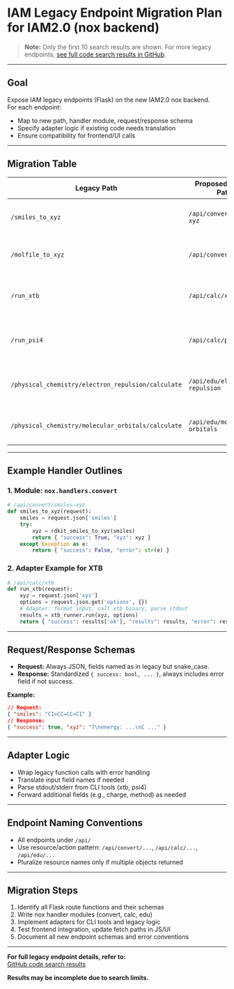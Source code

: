 # IAM Legacy Endpoint Migration Plan for IAM2.0 (nox backend)

> **Note:** Only the first 10 search results are shown. For more legacy endpoints, [see full code search results in GitHub](https://github.com/lewispoul/IAM/search?q=endpoint+route+api+flask+handler+schema+request+response+migrate+adapter&type=code).

---

## Goal

Expose IAM legacy endpoints (Flask) on the new IAM2.0 nox backend.  
For each endpoint:  
- Map to new path, handler module, request/response schema  
- Specify adapter logic if existing code needs translation  
- Ensure compatibility for frontend/UI calls

---

## Migration Table

| Legacy Path        | Proposed IAM2.0 Path     | Handler Module            | Request Schema                        | Response Schema                      | Adapter/Notes                      |
|--------------------|-------------------------|--------------------------|---------------------------------------|--------------------------------------|-------------------------------------|
| `/smiles_to_xyz`   | `/api/convert/smiles-xyz` | `nox.handlers.convert`   | `{ smiles: str }` (JSON POST)         | `{ success: bool, xyz: str, error?: str }` | Minor: call RDKit, wrap error msg   |
| `/molfile_to_xyz`  | `/api/convert/mol-xyz`    | `nox.handlers.convert`   | `{ molfile: str }` (JSON POST)        | `{ success: bool, xyz: str, error?: str }` | Minor: call RDKit, wrap error msg   |
| `/run_xtb`         | `/api/calc/xtb`           | `nox.handlers.calc`      | `{ xyz: str, options?: dict }`        | `{ success: bool, results: dict, error?: str }` | Adapter: spawn xtb, parse output    |
| `/run_psi4`        | `/api/calc/psi4`          | `nox.handlers.calc`      | `{ xyz: str, method?: str, options?: dict }` | `{ success: bool, results: dict, error?: str }` | Adapter: spawn psi4, parse output   |
| `/physical_chemistry/electron_repulsion/calculate` | `/api/edu/electron-repulsion` | `nox.handlers.edu` | `{ xyz_content: str, method: str, charge?: int, multiplicity?: int }` | `{ success: bool, ...results }` | Direct, move logic to `nox.handlers.edu` |
| `/physical_chemistry/molecular_orbitals/calculate` | `/api/edu/molecular-orbitals` | `nox.handlers.edu` | `{ xyz_content?: str, smiles?: str, method?: str, ... }` | `{ success: bool, ...results }` | Direct/adapter as needed            |

---

## Example Handler Outlines

### 1. Module: `nox.handlers.convert`

```python
# /api/convert/smiles-xyz
def smiles_to_xyz(request):
    smiles = request.json['smiles']
    try:
        xyz = rdkit_smiles_to_xyz(smiles)
        return { "success": True, "xyz": xyz }
    except Exception as e:
        return { "success": False, "error": str(e) }
```

### 2. Adapter Example for XTB

```python
# /api/calc/xtb
def run_xtb(request):
    xyz = request.json['xyz']
    options = request.json.get('options', {})
    # Adapter: format input, call xtb binary, parse stdout
    results = xtb_runner.run(xyz, options)
    return { "success": results['ok'], "results": results, "error": results.get('error') }
```

---

## Request/Response Schemas

- **Request:** Always JSON, fields named as in legacy but snake_case.
- **Response:** Standardized `{ success: bool, ... }`, always includes error field if not success.

**Example:**
```json
// Request:
{ "smiles": "C1=CC=CC=C1" }
// Response:
{ "success": true, "xyz": "7\nenergy: ...\nC ..." }
```

---

## Adapter Logic

- Wrap legacy function calls with error handling
- Translate input field names if needed
- Parse stdout/stderr from CLI tools (xtb, psi4)
- Forward additional fields (e.g., charge, method) as needed

---

## Endpoint Naming Conventions

- All endpoints under `/api/`
- Use resource/action pattern: `/api/convert/...`, `/api/calc/...`, `/api/edu/...`
- Pluralize resource names only if multiple objects returned

---

## Migration Steps

1. Identify all Flask route functions and their schemas
2. Write nox handler modules (convert, calc, edu)
3. Implement adapters for CLI tools and legacy logic
4. Test frontend integration, update fetch paths in JS/UI
5. Document all new endpoint schemas and error conventions

---

**For full legacy endpoint details, refer to:**  
[GitHub code search results](https://github.com/lewispoul/IAM/search?q=endpoint+route+api+flask+handler+schema+request+response+migrate+adapter&type=code)

**Results may be incomplete due to search limits.**
